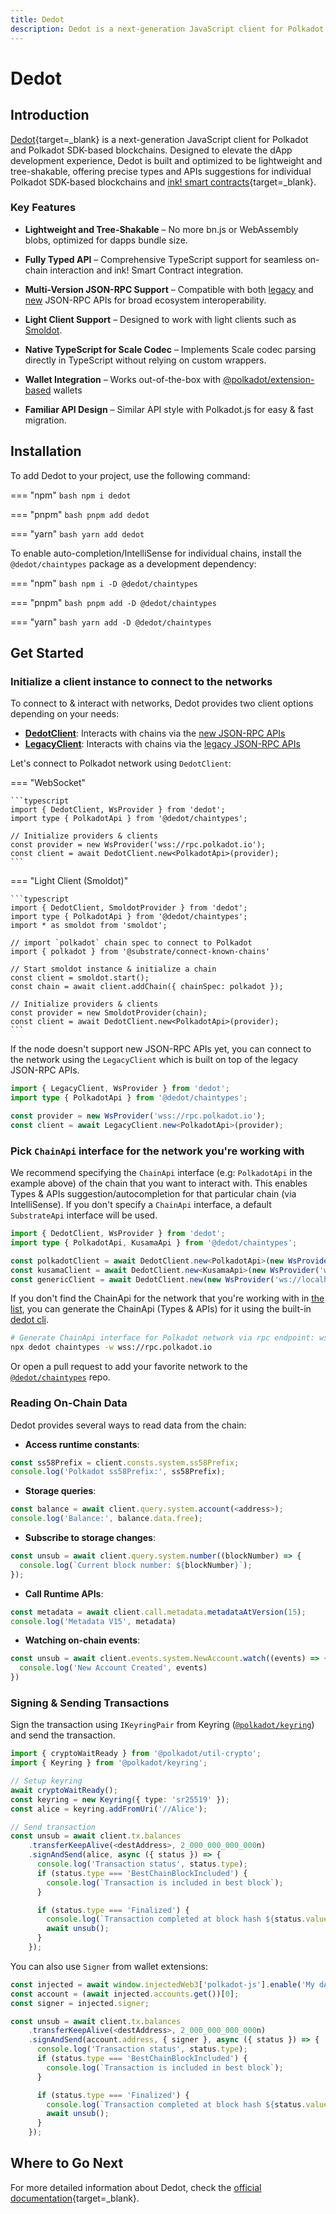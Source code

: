 ```yaml
---
title: Dedot
description: Dedot is a next-generation JavaScript client for Polkadot and Polkadot SDK-based blockchains, offering lightweight, tree-shakable APIs with strong TypeScript support.
---
```


# Dedot

## Introduction

[Dedot](https://github.com/dedotdev/dedot){target=\_blank} is a next-generation JavaScript client for Polkadot and Polkadot SDK-based blockchains. Designed to elevate the dApp development experience, Dedot is built and optimized to be lightweight and tree-shakable, offering precise types and APIs suggestions for individual Polkadot SDK-based blockchains and [ink! smart contracts](https://use.ink/){target=\_blank}.

### Key Features

-	**Lightweight and Tree-Shakable** – No more bn.js or WebAssembly blobs, optimized for dapps bundle size.

-	**Fully Typed API** – Comprehensive TypeScript support for seamless on-chain interaction and ink! Smart Contract integration.

-	**Multi-Version JSON-RPC Support** – Compatible with both [legacy](https://github.com/w3f/PSPs/blob/master/PSPs/drafts/psp-6.md) and [new](https://paritytech.github.io/json-rpc-interface-spec/introduction.html) JSON-RPC APIs for broad ecosystem interoperability.

-	**Light Client Support** – Designed to work with light clients such as [Smoldot](https://github.com/smol-dot/smoldot).

-	**Native TypeScript for Scale Codec** – Implements Scale codec parsing directly in TypeScript without relying on custom wrappers.

-	**Wallet Integration** – Works out-of-the-box with [@polkadot/extension-based](https://github.com/polkadot-js/extension?tab=readme-ov-file#api-interface) wallets

-	**Familiar API Design** – Similar API style with Polkadot.js for easy & fast migration.

## Installation

To add Dedot to your project, use the following command:

=== "npm"
    ```bash
    npm i dedot
    ```

=== "pnpm"
    ```bash
    pnpm add dedot
    ```

=== "yarn"
    ```bash
    yarn add dedot
    ```

To enable auto-completion/IntelliSense for individual chains, install the `@dedot/chaintypes` package as a development dependency:

=== "npm"
    ```bash
    npm i -D @dedot/chaintypes
    ```

=== "pnpm"
    ```bash
    pnpm add -D @dedot/chaintypes
    ```

=== "yarn"
    ```bash
    yarn add -D @dedot/chaintypes
    ```

## Get Started

### Initialize a client instance to connect to the networks

To connect to & interact with networks, Dedot provides two client options depending on your needs:

- **[DedotClient](https://docs.dedot.dev/clients-and-providers/clients#dedotclient)**: Interacts with chains via the [new JSON-RPC APIs](https://paritytech.github.io/json-rpc-interface-spec/introduction.html)
- **[LegacyClient](https://docs.dedot.dev/clients-and-providers/clients#legacyclient)**: Interacts with chains via the [legacy JSON-RPC APIs](https://github.com/w3f/PSPs/blob/master/PSPs/drafts/psp-6.md)

Let's connect to Polkadot network using `DedotClient`:

=== "WebSocket"

    ```typescript
    import { DedotClient, WsProvider } from 'dedot';
    import type { PolkadotApi } from '@dedot/chaintypes';
    
    // Initialize providers & clients
    const provider = new WsProvider('wss://rpc.polkadot.io');
    const client = await DedotClient.new<PolkadotApi>(provider);
    ```

=== "Light Client (Smoldot)"

    ```typescript
    import { DedotClient, SmoldotProvider } from 'dedot';
    import type { PolkadotApi } from '@dedot/chaintypes';
    import * as smoldot from 'smoldot';
    
    // import `polkadot` chain spec to connect to Polkadot
    import { polkadot } from '@substrate/connect-known-chains'
    
    // Start smoldot instance & initialize a chain
    const client = smoldot.start();
    const chain = await client.addChain({ chainSpec: polkadot });
    
    // Initialize providers & clients
    const provider = new SmoldotProvider(chain);
    const client = await DedotClient.new<PolkadotApi>(provider);
    ```

If the node doesn't support new JSON-RPC APIs yet, you can connect to the network using the `LegacyClient` which is built on top of the legacy JSON-RPC APIs.

```typescript
import { LegacyClient, WsProvider } from 'dedot';
import type { PolkadotApi } from '@dedot/chaintypes';

const provider = new WsProvider('wss://rpc.polkadot.io');
const client = await LegacyClient.new<PolkadotApi>(provider);
```

### Pick `ChainApi` interface for the network you're working with

We recommend specifying the `ChainApi` interface (e.g: `PolkadotApi` in the example above) of the chain that you want to interact with. This enables Types & APIs suggestion/autocompletion for that particular chain (via IntelliSense). If you don't specify a `ChainApi` interface, a default `SubstrateApi` interface will be used.

```typescript
import { DedotClient, WsProvider } from 'dedot';
import type { PolkadotApi, KusamaApi } from '@dedot/chaintypes';

const polkadotClient = await DedotClient.new<PolkadotApi>(new WsProvider('wss://rpc.polkadot.io'));
const kusamaClient = await DedotClient.new<KusamaApi>(new WsProvider('wss://kusama-rpc.polkadot.io'));
const genericClient = await DedotClient.new(new WsProvider('ws://localhost:9944'));
```

If you don't find the ChainApi for the network that you're working with in [the list](https://github.com/dedotdev/chaintypes?tab=readme-ov-file#supported-networks), you can generate the ChainApi (Types & APIs) for it using the built-in [dedot cli](https://docs.dedot.dev/cli).

```bash
# Generate ChainApi interface for Polkadot network via rpc endpoint: wss://rpc.polkadot.io
npx dedot chaintypes -w wss://rpc.polkadot.io
```

Or open a pull request to add your favorite network to the [`@dedot/chaintypes`](https://github.com/dedotdev/chaintypes) repo.

### Reading On-Chain Data

Dedot provides several ways to read data from the chain:

- **Access runtime constants**:

```typescript
const ss58Prefix = client.consts.system.ss58Prefix;
console.log('Polkadot ss58Prefix:', ss58Prefix);
```

- **Storage queries**:

```typescript
const balance = await client.query.system.account(<address>);
console.log('Balance:', balance.data.free);
```

- **Subscribe to storage changes**:

```typescript
const unsub = await client.query.system.number((blockNumber) => {
  console.log(`Current block number: ${blockNumber}`);
});
```

- **Call Runtime APIs**:

```typescript
const metadata = await client.call.metadata.metadataAtVersion(15);
console.log('Metadata V15', metadata)
```

- **Watching on-chain events**:
  
```typescript
const unsub = await client.events.system.NewAccount.watch((events) => {
  console.log('New Account Created', events)
})
```

### Signing & Sending Transactions

Sign the transaction using `IKeyringPair` from Keyring ([`@polkadot/keyring`](https://polkadot.js.org/docs/keyring/start/sign-verify)) and send the transaction.

```typescript
import { cryptoWaitReady } from '@polkadot/util-crypto';
import { Keyring } from '@polkadot/keyring';

// Setup keyring
await cryptoWaitReady();
const keyring = new Keyring({ type: 'sr25519' });
const alice = keyring.addFromUri('//Alice');

// Send transaction
const unsub = await client.tx.balances
    .transferKeepAlive(<destAddress>, 2_000_000_000_000n)
    .signAndSend(alice, async ({ status }) => {
      console.log('Transaction status', status.type);
      if (status.type === 'BestChainBlockIncluded') {
        console.log(`Transaction is included in best block`);
      }

      if (status.type === 'Finalized') {
        console.log(`Transaction completed at block hash ${status.value.blockHash}`);
        await unsub();
      }
    });
```

You can also use `Signer` from wallet extensions:

```typescript
const injected = await window.injectedWeb3['polkadot-js'].enable('My dApp');
const account = (await injected.accounts.get())[0];
const signer = injected.signer;

const unsub = await client.tx.balances
    .transferKeepAlive(<destAddress>, 2_000_000_000_000n)
    .signAndSend(account.address, { signer }, async ({ status }) => {
      console.log('Transaction status', status.type);
      if (status.type === 'BestChainBlockIncluded') {
        console.log(`Transaction is included in best block`);
      }

      if (status.type === 'Finalized') {
        console.log(`Transaction completed at block hash ${status.value.blockHash}`);
        await unsub();
      }
    });
```

## Where to Go Next

For more detailed information about Dedot, check the [official documentation](https://dedot.dev/){target=\_blank}.
